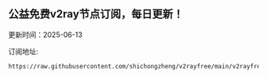 ## 公益免费v2ray节点订阅，每日更新！
更新时间：2025-06-13

订阅地址:
```
https://raw.githubusercontent.com/shichongzheng/v2rayfree/main/v2rayfree
```
